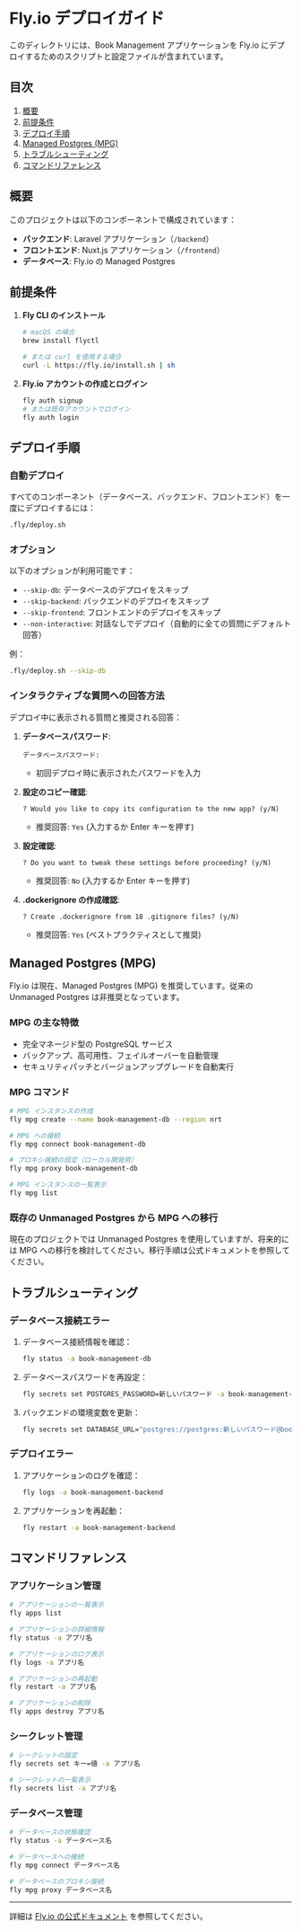 # Fly.io デプロイガイド

このディレクトリには、Book Management アプリケーションを Fly.io にデプロイするためのスクリプトと設定ファイルが含まれています。

## 目次

1. [概要](#概要)
2. [前提条件](#前提条件)
3. [デプロイ手順](#デプロイ手順)
4. [Managed Postgres (MPG)](#managed-postgres-mpg)
5. [トラブルシューティング](#トラブルシューティング)
6. [コマンドリファレンス](#コマンドリファレンス)

## 概要

このプロジェクトは以下のコンポーネントで構成されています：

- **バックエンド**: Laravel アプリケーション（`/backend`）
- **フロントエンド**: Nuxt.js アプリケーション（`/frontend`）
- **データベース**: Fly.io の Managed Postgres

## 前提条件

1. **Fly CLI のインストール**

   ```bash
   # macOS の場合
   brew install flyctl

   # または curl を使用する場合
   curl -L https://fly.io/install.sh | sh
   ```

2. **Fly.io アカウントの作成とログイン**
   ```bash
   fly auth signup
   # または既存アカウントでログイン
   fly auth login
   ```

## デプロイ手順

### 自動デプロイ

すべてのコンポーネント（データベース、バックエンド、フロントエンド）を一度にデプロイするには：

```bash
.fly/deploy.sh
```

### オプション

以下のオプションが利用可能です：

- `--skip-db`: データベースのデプロイをスキップ
- `--skip-backend`: バックエンドのデプロイをスキップ
- `--skip-frontend`: フロントエンドのデプロイをスキップ
- `--non-interactive`: 対話なしでデプロイ（自動的に全ての質問にデフォルト回答）

例：

```bash
.fly/deploy.sh --skip-db
```

### インタラクティブな質問への回答方法

デプロイ中に表示される質問と推奨される回答：

1. **データベースパスワード**:

   ```
   データベースパスワード:
   ```

   - 初回デプロイ時に表示されたパスワードを入力

2. **設定のコピー確認**:

   ```
   ? Would you like to copy its configuration to the new app? (y/N)
   ```

   - 推奨回答: `Yes` (入力するか Enter キーを押す)

3. **設定確認**:

   ```
   ? Do you want to tweak these settings before proceeding? (y/N)
   ```

   - 推奨回答: `No` (入力するか Enter キーを押す)

4. **.dockerignore の作成確認**:

   ```
   ? Create .dockerignore from 18 .gitignore files? (y/N)
   ```

   - 推奨回答: `Yes` (ベストプラクティスとして推奨)

## Managed Postgres (MPG)

Fly.io は現在、Managed Postgres (MPG) を推奨しています。従来の Unmanaged Postgres は非推奨となっています。

### MPG の主な特徴

- 完全マネージド型の PostgreSQL サービス
- バックアップ、高可用性、フェイルオーバーを自動管理
- セキュリティパッチとバージョンアップグレードを自動実行

### MPG コマンド

```bash
# MPG インスタンスの作成
fly mpg create --name book-management-db --region nrt

# MPG への接続
fly mpg connect book-management-db

# プロキシ接続の設定（ローカル開発用）
fly mpg proxy book-management-db

# MPG インスタンスの一覧表示
fly mpg list
```

### 既存の Unmanaged Postgres から MPG への移行

現在のプロジェクトでは Unmanaged Postgres を使用していますが、将来的には MPG への移行を検討してください。移行手順は公式ドキュメントを参照してください。

## トラブルシューティング

### データベース接続エラー

1. データベース接続情報を確認：

   ```bash
   fly status -a book-management-db
   ```

2. データベースパスワードを再設定：

   ```bash
   fly secrets set POSTGRES_PASSWORD=新しいパスワード -a book-management-db
   ```

3. バックエンドの環境変数を更新：
   ```bash
   fly secrets set DATABASE_URL="postgres://postgres:新しいパスワード@book-management-db.internal:5432/postgres" -a book-management-backend
   ```

### デプロイエラー

1. アプリケーションのログを確認：

   ```bash
   fly logs -a book-management-backend
   ```

2. アプリケーションを再起動：
   ```bash
   fly restart -a book-management-backend
   ```

## コマンドリファレンス

### アプリケーション管理

```bash
# アプリケーションの一覧表示
fly apps list

# アプリケーションの詳細情報
fly status -a アプリ名

# アプリケーションのログ表示
fly logs -a アプリ名

# アプリケーションの再起動
fly restart -a アプリ名

# アプリケーションの削除
fly apps destroy アプリ名
```

### シークレット管理

```bash
# シークレットの設定
fly secrets set キー=値 -a アプリ名

# シークレットの一覧表示
fly secrets list -a アプリ名
```

### データベース管理

```bash
# データベースの状態確認
fly status -a データベース名

# データベースへの接続
fly mpg connect データベース名

# データベースのプロキシ接続
fly mpg proxy データベース名
```

---

詳細は [Fly.io の公式ドキュメント](https://fly.io/docs/) を参照してください。
